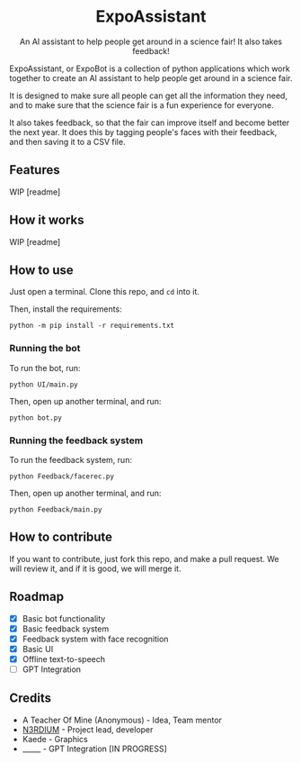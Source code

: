 <center>

# ExpoAssistant

An AI assistant to help people get around in a science fair! It also takes feedback!

</center>

ExpoAssistant, or ExpoBot is a collection of python applications which work together to create an AI assistant to help people get around in a science fair.

It is designed to make sure all people can get all the information they need, and to make sure that the science fair is a fun experience for everyone.

It also takes feedback, so that the fair can improve itself and become better the next year. It does this by tagging people's faces with their feedback, and then saving it to a CSV file.

## Features
WIP [readme]


## How it works
WIP [readme]

## How to use
Just open a terminal. Clone this repo, and `cd` into it.

Then, install the requirements:

```python -m pip install -r requirements.txt```

### Running the bot
To run the bot, run:

```
python UI/main.py
```
Then, open up another terminal, and run:

```
python bot.py
```

### Running the feedback system
To run the feedback system, run:

```
python Feedback/facerec.py
```

Then, open up another terminal, and run:

```
python Feedback/main.py
```

## How to contribute
If you want to contribute, just fork this repo, and make a pull request. We will review it, and if it is good, we will merge it.

## Roadmap
- [x] Basic bot functionality
- [x] Basic feedback system
- [x] Feedback system with face recognition
- [x] Basic UI
- [x] Offline text-to-speech
- [ ] GPT Integration

## Credits
- A Teacher Of Mine (Anonymous) - Idea, Team mentor
- [N3RDIUM](https://n3rdium.dev) - Project lead, developer
- Kaede - Graphics
- _____ - GPT Integration [IN PROGRESS]